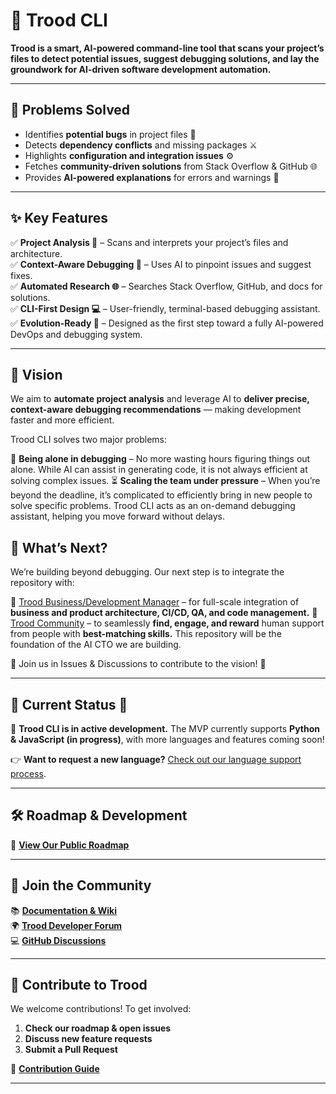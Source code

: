 # 🚀 Trood CLI  

**Trood is a smart, AI-powered command-line tool that scans your project’s files to detect potential issues, suggest debugging solutions, and lay the groundwork for AI-driven software development automation.**  

---

## 🔧 Problems Solved  
- Identifies **potential bugs** in project files 🐞  
- Detects **dependency conflicts** and missing packages ⚔️  
- Highlights **configuration and integration issues** ⚙️  
- Fetches **community-driven solutions** from Stack Overflow & GitHub 🌐  
- Provides **AI-powered explanations** for errors and warnings 🤖  

---

## ✨ Key Features  
✅ **Project Analysis 📂** – Scans and interprets your project’s files and architecture.  
✅ **Context-Aware Debugging 🧠** – Uses AI to pinpoint issues and suggest fixes.  
✅ **Automated Research 🌐** – Searches Stack Overflow, GitHub, and docs for solutions.  
✅ **CLI-First Design 💻** – User-friendly, terminal-based debugging assistant.  
✅ **Evolution-Ready 🔄** – Designed as the first step toward a fully AI-powered DevOps and debugging system. 

---

## 🎯 Vision  
We aim to **automate project analysis** and leverage AI to **deliver precise, context-aware debugging recommendations** — making development faster and more efficient.

Trood CLI solves two major problems:

🚀 **Being alone in debugging** – No more wasting hours figuring things out alone. While AI can assist in generating code, it is not always efficient at solving complex issues.
⏳ **Scaling the team under pressure** – When you’re beyond the deadline, it’s complicated to efficiently bring in new people to solve specific problems. Trood CLI acts as an on-demand debugging assistant, helping you move forward without delays.

## 🔮 What’s Next?
We’re building beyond debugging. Our next step is to integrate the repository with:

🔗 [Trood Business/Development Manager](https://trood.com/bdm) – for full-scale integration of **business and product architecture, CI/CD, QA, and code management.**
👥 [Trood Community](https://trood.com/launchpad) – to seamlessly **find, engage, and reward** human support from people with **best-matching skills.**
This repository will be the foundation of the AI CTO we are building.

📢 Join us in Issues & Discussions to contribute to the vision! 🚀


---

## 📍 Current Status 🚀  
🚧 **Trood CLI is in active development.** The MVP currently supports **Python & JavaScript (in progress)**, with more languages and features coming soon!  

👉 **Want to request a new language?** [Check out our language support process](https://github.com/TroodInc/trood/issues/19).  

---

## 🛠 Roadmap & Development  
📌 **[View Our Public Roadmap](https://github.com/TroodInc/trood/issues/18)**  

---

## 💬 Join the Community  
📚 **[Documentation & Wiki](https://trood.com/teamspace)**  
🌍 **[Trood Developer Forum](https://trood.com/launchpad)**  
💻 **[GitHub Discussions](https://github.com/TroodInc/trood/discussions)**  

---

## 🤝 Contribute to Trood  
We welcome contributions! To get involved:  
1. **Check our roadmap & open issues**  
2. **Discuss new feature requests**  
3. **Submit a Pull Request**  

🔗 **[Contribution Guide](https://github.com/TroodInc/trood/blob/main/CONTRIBUTING.md)**  

---
